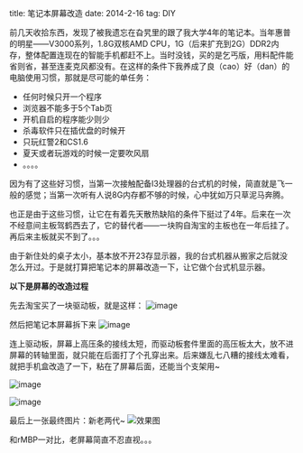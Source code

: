 title: 笔记本屏幕改造
date: 2014-2-16
tag: DIY

前几天收拾东西，发现了被我遗忘在旮旯里的跟了我大学4年的笔记本。当年惠普的明星——V3000系列，1.8G双核AMD CPU，1G（后来扩充到2G）DDR2内存，整体配置连现在的智能手机都赶不上。当时没钱，买的是乞丐版，用料配件能省则省，甚至连麦克风都没有。在这样的条件下我养成了良（cao）好（dan）的电脑使用习惯，那就是尽可能的单任务：

* 任何时候只开一个程序
* 浏览器不能多于5个Tab页
* 开机自启的程序能少则少
* 杀毒软件只在插优盘的时候开
* 只玩红警2和CS1.6
* 夏天或者玩游戏的时候一定要吹风扇
* 。。。。

因为有了这些好习惯，当第一次接触配备I3处理器的台式机的时候，简直就是飞一般的感觉；当第一次听有人说8G内存都不够的时候，心中犹如万只草泥马奔腾。

也正是由于这些习惯，让它在有着先天散热缺陷的条件下挺过了4年。后来在一次不经意间主板驾鹤西去了，它的替代者——一块购自淘宝的主板也在一年后挂了。再后来主板就买不到了。。。

由于新住处的桌子太小，基本放不开23存显示器，我的台式机器从搬家之后就没怎么开过。于是就打算把笔记本的屏幕改造一下，让它做个台式机显示器。

**以下是屏幕的改造过程**

先去淘宝买了一块驱动板，就是这样：
![image](http://ww2.sinaimg.cn/large/62707ca0gw1edkju61h29j20qo0hl79e.jpg)

然后把笔记本屏幕拆下来
![image](http://ww1.sinaimg.cn/large/62707ca0gw1edkjmaquq8j21kw16oaqe.jpg)

连上驱动板，屏幕上高压条的接线太短，而驱动板套件里面的高压板太大，放不进屏幕的转轴里面，就只能在后面打了个孔穿出来。后来嫌乱七八糟的接线太难看，就把手机盒改造了一下，粘在了屏幕后面，还能当个支架用~

![image](http://ww2.sinaimg.cn/large/62707ca0gw1edkjmzo8nij21kw16o7l7.jpg)

![image](http://ww4.sinaimg.cn/large/62707ca0gw1edkjnnf8uqj21kw16o1d3.jpg)

最后上一张最终图片：新老两代~
![效果图](http://ww2.sinaimg.cn/large/62707ca0gw1edkjk0sbe5j21kw16oavg.jpg)

和rMBP一对比，老屏幕简直不忍直视。。。
